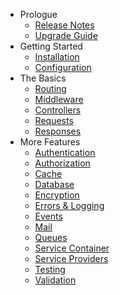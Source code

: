 - Prologue
    - [Release Notes](/docs/{{version}}/releases)
    - [Upgrade Guide](/docs/{{version}}/upgrade)
- Getting Started
    - [Installation](/docs/{{version}}/installation)
    - [Configuration](/docs/{{version}}/configuration)
- The Basics
    - [Routing](/docs/{{version}}/routing)
    - [Middleware](/docs/{{version}}/middleware)
    - [Controllers](/docs/{{version}}/controllers)
    - [Requests](/docs/{{version}}/requests)
    - [Responses](/docs/{{version}}/responses)
- More Features
    - [Authentication](/docs/{{version}}/authentication)
    - [Authorization](/docs/{{version}}/authorization)
    - [Cache](/docs/{{version}}/cache)
    - [Database](/docs/{{version}}/database)
    - [Encryption](/docs/{{version}}/encryption)
    - [Errors & Logging](/docs/{{version}}/errors)
    - [Events](/docs/{{version}}/events)
    - [Mail](/docs/{{version}}/mail)
    - [Queues](/docs/{{version}}/queues)
    - [Service Container](/docs/{{version}}/container)
    - [Service Providers](/docs/{{version}}/providers)
    - [Testing](/docs/{{version}}/testing)
    - [Validation](/docs/{{version}}/validation)

